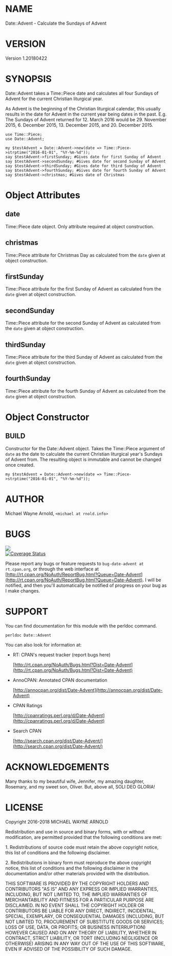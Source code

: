 # NAME

Date::Advent - Calculate the Sundays of Advent

# VERSION

Version 1.20180422

# SYNOPSIS

Date::Advent takes a Time::Piece date and calculates all four Sundays of Advent for the current Christian liturgical year.

As Advent is the beginning of the Christian liturgical calendar, this usually results in the date for Advent in the current year being dates in the past.  E.g. The Sundays of Advent returned for 12. March 2016 would be 29. November 2015, 6. December 2015, 13. December 2015, and 20. December 2015.

    use Time::Piece;
    use Date::Advent;

    my $testAdvent = Date::Advent->new(date => Time::Piece->strptime("2016-01-01", "%Y-%m-%d"));
    say $testAdvent->firstSunday; #Gives date for first Sunday of Advent
    say $testAdvent->secondSunday; #Gives date for second Sunday of Advent
    say $testAdvent->thirdSunday; #Gives date for third Sunday of Advent
    say $testAdvent->fourthSunday; #Gives date for fourth Sunday of Advent
    say $testAdvent->christmas; #Gives date of Christmas

# Object Attributes

## date

Time::Piece date object.  Only attribute required at object construction.

## christmas

Time::Piece attribute for Christmas Day as calculated from the `date` given at object construction.

## firstSunday

Time::Piece attribute for the first Sunday of Advent as calculated from the `date` given at object construction.

## secondSunday

Time::Piece attribute for the second Sunday of Advent as calculated from the `date` given at object construction.

## thirdSunday

Time::Piece attribute for the third Sunday of Advent as calculated from the `date` given at object construction.

## fourthSunday

Time::Piece attribute for the fourth Sunday of Advent as calculated from the `date` given at object construction.

# Object Constructor

## BUILD

Constructor for the Date::Advent object.  Takes the Time::Piece argument of `date` as the date to calculate the current Christian liturgical year's Sundays of Advent from.  The resulting object is immutable and cannot be changed once created.

    my $testAdvent = Date::Advent->new(date => Time::Piece->strptime("2016-01-01", "%Y-%m-%d"));

# AUTHOR

Michael Wayne Arnold, `<michael at rnold.info>`

# BUGS

<div>
    <a href='https://travis-ci.org/marmanold/Date-Advent'><img src='https://travis-ci.org/marmanold/Date-Advent.svg?branch=master' /></a>
</div>

<div>
    <a href='https://coveralls.io/github/marmanold/Date-Advent?branch=master'><img src='https://coveralls.io/repos/github/marmanold/Date-Advent/badge.svg?branch=master' alt='Coverage Status' /></a>
</div>

Please report any bugs or feature requests to `bug-date-advent at rt.cpan.org`, or through
the web interface at [http://rt.cpan.org/NoAuth/ReportBug.html?Queue=Date-Advent](http://rt.cpan.org/NoAuth/ReportBug.html?Queue=Date-Advent).  I will be notified, and then you'll automatically be notified of progress on your bug as I make changes.

# SUPPORT

You can find documentation for this module with the perldoc command.

    perldoc Date::Advent

You can also look for information at:

- RT: CPAN's request tracker (report bugs here)

    [http://rt.cpan.org/NoAuth/Bugs.html?Dist=Date-Advent](http://rt.cpan.org/NoAuth/Bugs.html?Dist=Date-Advent)

- AnnoCPAN: Annotated CPAN documentation

    [http://annocpan.org/dist/Date-Advent](http://annocpan.org/dist/Date-Advent)

- CPAN Ratings

    [http://cpanratings.perl.org/d/Date-Advent](http://cpanratings.perl.org/d/Date-Advent)

- Search CPAN

    [http://search.cpan.org/dist/Date-Advent/](http://search.cpan.org/dist/Date-Advent/)

# ACKNOWLEDGEMENTS

Many thanks to my beautiful wife, Jennifer, my amazing daughter, Rosemary, and my sweet son, Oliver.  But, above all, SOLI DEO GLORIA!

# LICENSE

Copyright 2016-2018 MICHAEL WAYNE ARNOLD

Redistribution and use in source and binary forms, with or without modification, are permitted provided that the following conditions are met:

1\. Redistributions of source code must retain the above copyright notice, this list of conditions and the following disclaimer.

2\. Redistributions in binary form must reproduce the above copyright notice, this list of conditions and the following disclaimer in the documentation and/or other materials provided with the distribution.

THIS SOFTWARE IS PROVIDED BY THE COPYRIGHT HOLDERS AND CONTRIBUTORS "AS IS" AND ANY EXPRESS OR IMPLIED WARRANTIES, INCLUDING, BUT NOT LIMITED TO, THE IMPLIED WARRANTIES OF MERCHANTABILITY AND FITNESS FOR A PARTICULAR PURPOSE ARE DISCLAIMED. IN NO EVENT SHALL THE COPYRIGHT HOLDER OR CONTRIBUTORS BE LIABLE FOR ANY DIRECT, INDIRECT, INCIDENTAL, SPECIAL, EXEMPLARY, OR CONSEQUENTIAL DAMAGES (INCLUDING, BUT NOT LIMITED TO, PROCUREMENT OF SUBSTITUTE GOODS OR SERVICES; LOSS OF USE, DATA, OR PROFITS; OR BUSINESS INTERRUPTION) HOWEVER CAUSED AND ON ANY THEORY OF LIABILITY, WHETHER IN CONTRACT, STRICT LIABILITY, OR TORT (INCLUDING NEGLIGENCE OR OTHERWISE) ARISING IN ANY WAY OUT OF THE USE OF THIS SOFTWARE, EVEN IF ADVISED OF THE POSSIBILITY OF SUCH DAMAGE.
